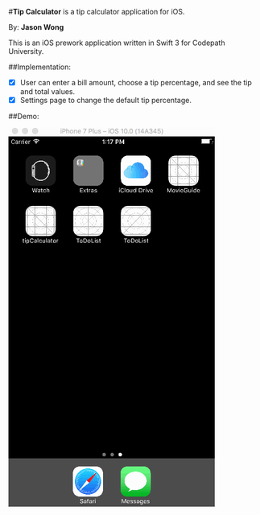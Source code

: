 #**Tip Calculator** is a tip calculator application for iOS.

By: **Jason Wong**

This is an iOS prework application written in Swift 3 for Codepath University.

##Implementation:

* [x] User can enter a bill amount, choose a tip percentage, and see the tip and total values.
* [x] Settings page to change the default tip percentage.

##Demo:

![](tip.gif)
